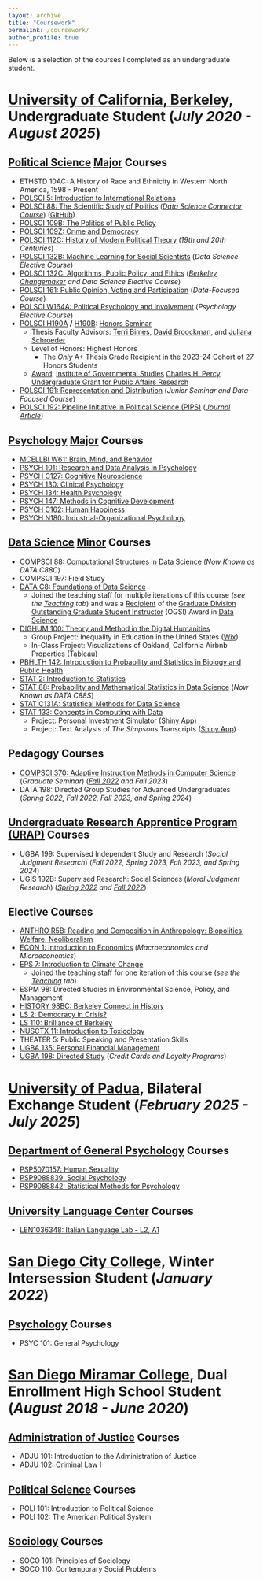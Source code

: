 ```yaml
---
layout: archive
title: "Coursework"
permalink: /coursework/
author_profile: true
---
```


Below is a selection of the courses I completed as an undergraduate student.

__[University of California, Berkeley](https://www.berkeley.edu/)__, Undergraduate Student (_July 2020 - August 2025_)
======
## [Political Science](https://polisci.berkeley.edu/) [Major](https://polisci.berkeley.edu/undergraduate-program) Courses
* ETHSTD 10AC: A History of Race and Ethnicity in Western North America, 1598 - Present
* [POLSCI 5: Introduction to International Relations](https://polisci.berkeley.edu/course/introduction-international-relations-11)
* [POLSCI 88: The Scientific Study of Politics](https://anthlittle.github.io/files/ps88syllabusF2021.pdf) (_[Data Science Connector Course](https://cdss.berkeley.edu/data-science-connector-courses)_) ([GitHub](https://github.com/ds-connectors/PolSci-88-FA21))
* [POLSCI 109B: The Politics of Public Policy](https://polisci.berkeley.edu/course/special-topics-american-politics-politics-public-policy)
* [POLSCI 109Z: Crime and Democracy](https://polisci.berkeley.edu/course/selected-topics-american-politics-crime-and-democracy-2)
* [POLSCI 112C: History of Modern Political Theory](https://www.danielacammack.com/_files/ugd/3c6e57_257b088008194ddd9fcb3ce8701fd90f.pdf) (_19th and 20th Centuries_)
* [POLSCI 132B: Machine Learning for Social Scientists](https://polisci.berkeley.edu/course/machine-learning-social-scientists) (_Data Science Elective Course_)
* [POLSCI 132C: Algorithms, Public Policy, and Ethics](https://polisci.berkeley.edu/course/berkeley-changemaker-algorithms-public-policy-and-ethics) (_[Berkeley Changemaker](https://changemaker.berkeley.edu/) and Data Science Elective Course_)
* [POLSCI 161: Public Opinion, Voting and Participation](https://polisci.berkeley.edu/course/public-opinion-voting-and-participation-0) (_Data-Focused Course_)
* [POLSCI W164A: Political Psychology and Involvement](https://polisci.berkeley.edu/course/political-psychology-and-involvement-9) (_Psychology Elective Course_)
* [POLSCI H190A](https://classes.berkeley.edu/content/2023-fall-polsci-h190a-002-sem-002) __/__ [H190B](https://classes.berkeley.edu/content/2024-spring-polsci-h190b-001-sem-001): [Honors Seminar](https://polisci.berkeley.edu/undergraduate-program/academic-opportunities/honors-program)
    - Thesis Faculty Advisors: [Terri Bimes](https://polisci.berkeley.edu/people/person/terri-bimes), [David Broockman](https://polisci.berkeley.edu/people/person/david-edward-broockman), and [Juliana Schroeder](https://julianaschroeder.com/)
    - Level of Honors: Highest Honors
        - The _Only_ A+ Thesis Grade Recipient in the 2023-24 Cohort of 27 Honors Students
    - [Award](https://igs.berkeley.edu/people/andrew-huong-yet-chen): [Institute of Governmental Studies](https://igs.berkeley.edu/) [Charles H. Percy Undergraduate Grant for Public Affairs Research](https://igs.berkeley.edu/student-opportunities/awards-grants/charles-h-percy-undergraduate-grant-public-affairs-research)
* [POLSCI 191: Representation and Distribution](https://polisci.berkeley.edu/node/3407) (_Junior Seminar and Data-Focused Course_)
* [POLSCI 192: Pipeline Initiative in Political Science (PIPS)](https://polisci.berkeley.edu/political-science-cal/undergraduate-programs) (_[Journal Article](https://doi.org/10.1086/726954)_)

## [Psychology](https://psychology.berkeley.edu/) [Major](https://psychology.berkeley.edu/students/undergraduate-program) Courses
* [MCELLBI W61: Brain, Mind, and Behavior](https://classes.berkeley.edu/content/2022-summer-mcellbi-w61-001-wbl-001)
* [PSYCH 101: Research and Data Analysis in Psychology](https://classes.berkeley.edu/content/2022-spring-psych-101-001-lec-001)
* [PSYCH C127: Cognitive Neuroscience](https://classes.berkeley.edu/content/2024-spring-psych-c127-001-lec-001)
* [PSYCH 130: Clinical Psychology](https://classes.berkeley.edu/content/2023-spring-psych-130-001-lec-001)
* [PSYCH 134: Health Psychology](https://classes.berkeley.edu/content/2022-fall-psych-134-001-lec-001)
* [PSYCH 147: Methods in Cognitive Development](https://classes.berkeley.edu/content/2023-spring-psych-147-001-lec-001)
* [PSYCH C162: Human Happiness](https://classes.berkeley.edu/content/2023-fall-psych-c162-001-lec-001)
* [PSYCH N180: Industrial-Organizational Psychology](https://classes.berkeley.edu/content/2023-summer-psych-n180-001-lec-001)

## [Data Science](https://cdss.berkeley.edu/) [Minor](https://cdss.berkeley.edu/academics/data-science-undergraduate-studies/data-science-minor) Courses
* [COMPSCI 88: Computational Structures in Data Science](https://c88c.org/fa21/) (_Now Known as DATA C88C_)
* COMPSCI 197: Field Study
* [DATA C8: Foundations of Data Science](http://www.data8.org/su21/)
    - Joined the teaching staff for multiple iterations of this course (_see the [Teaching](https://andrewchen04.github.io/teaching/) tab_) and was a [Recipient](https://gsi.berkeley.edu/ogsi-recipients-2023-2024/) of the [Graduate Division](https://grad.berkeley.edu/) [Outstanding Graduate Student Instructor](https://gsi.berkeley.edu/programs-services/award-programs/ogsi/) (OGSI) Award in [Data Science](https://data.berkeley.edu/)
* [DIGHUM 100: Theory and Method in the Digital Humanities](https://sites.google.com/berkeley.edu/dighum-100/home)
    - Group Project: Inequality in Education in the United States ([Wix](https://dighum100su23.wixsite.com/education-dh100su23))
    - In-Class Project: Visualizations of Oakland, California Airbnb Properties ([Tableau](https://public.tableau.com/app/profile/andrewchen04/viz/OaklandAirbnb/OaklandAirbnb))
* [PBHLTH 142: Introduction to Probability and Statistics in Biology and Public Health](https://github.com/ph142-ucb/ph142-sp22)
* [STAT 2: Introduction to Statistics](https://classes.berkeley.edu/content/2021-fall-stat-2-001-lec-001)
* [STAT 88: Probability and Mathematical Statistics in Data Science](http://stat88.org/) (_Now Known as DATA C88S_)
* [STAT C131A: Statistical Methods for Data Science](https://epurdom.github.io/Stat131A/)
* [STAT 133: Concepts in Computing with Data](https://www.gastonsanchez.com/intro2cwd/)
    - Project: Personal Investment Simulator ([Shiny App](https://andrewchen.shinyapps.io/InvestmentSimulator/))
    - Project: Text Analysis of _The Simpsons_ Transcripts ([Shiny App](https://andrewchen.shinyapps.io/Simpsons/))

## Pedagogy Courses
* [COMPSCI 370: Adaptive Instruction Methods in Computer Science](https://inst.eecs.berkeley.edu/~cs370/) (_Graduate Seminar_) (_[Fall 2022](https://classes.berkeley.edu/content/2022-fall-compsci-370-001-lec-001) and Fall 2023_)
* DATA 198: Directed Group Studies for Advanced Undergraduates (_Spring 2022, Fall 2022, Fall 2023, and Spring 2024_)

## [Undergraduate Research Apprentice Program (URAP)](https://research.berkeley.edu/urap/) Courses
* UGBA 199: Supervised Independent Study and Research (_Social Judgment Research_) (_Fall 2022, Spring 2023, Fall 2023, and Spring 2024_)
* UGIS 192B: Supervised Research: Social Sciences (_Moral Judgment Research_) (_[Spring 2022](https://classes.berkeley.edu/content/2022-spring-ugis-192b-026-tut-026) and [Fall 2022](https://classes.berkeley.edu/content/2022-fall-ugis-192b-027-tut-027)_)

## Elective Courses
* [ANTHRO R5B: Reading and Composition in Anthropology: Biopolitics, Welfare, Neoliberalism](https://classes.berkeley.edu/content/2020-fall-anthro-r5b-002-lec-002)
* [ECON 1: Introduction to Economics](https://classes.berkeley.edu/content/2021-spring-econ-1-001-lec-001) (_Macroeconomics and Microeconomics_)
* [EPS 7: Introduction to Climate Change](https://romps.berkeley.edu/teaching/courses-2020-fall-eps7.html)
  - Joined the teaching staff for one iteration of this course (_see the [Teaching](https://andrewchen04.github.io/teaching/) tab_)
* ESPM 98: Directed Studies in Environmental Science, Policy, and Management
* [HISTORY 98BC: Berkeley Connect in History](https://berkeleyconnect.berkeley.edu/finding-connection/participating-departments/history)
* [LS 2: Democracy in Crisis?](https://classes.berkeley.edu/content/2020-fall-ls-2-001-lec-001)
* [LS 110: Brilliance of Berkeley](https://curricularconnections.berkeley.edu/ls110/)
* [NUSCTX 11: Introduction to Toxicology](https://classes.berkeley.edu/content/2021-spring-nusctx-11-001-lec-001)
* THEATER 5: Public Speaking and Presentation Skills
* [UGBA 135: Personal Financial Management](https://www.dropbox.com/scl/fo/icgivb8b9zc9djrjyxvq9/ADnZP9bHWKLeO1Cy3eeEi5Q/UGBA135/2021-1-spring-135-selinger.pdf?rlkey=9eyb3lcrh3lp2r8yq2juss8ly&e=1&dl=0)
* [UGBA 198: Directed Study](https://docs.google.com/document/d/11OL3KUxrEe8mSKcwHbrnV2X15YUjF2j5nGRKBW1tdPw/edit?usp=sharing) (_Credit Cards and Loyalty Programs_)

__[University of Padua](https://www.unipd.it/en/)__, Bilateral Exchange Student (_February 2025 - July 2025_)
======
## [Department of General Psychology](https://www.dpg.unipd.it/en/) Courses
* [PSP5070157: Human Sexuality](https://en.didattica.unipd.it/off/2022/LT/PS/PS2648/000ZZ/PSP5070157/N0)
* [PSP9088839: Social Psychology](https://en.didattica.unipd.it/off/2024/LT/PS/PS2589/000ZZ/PSP9088839/N0)
* [PSP9088842: Statistical Methods for Psychology](https://en.didattica.unipd.it/off/2024/LT/PS/PS2589/000ZZ/PSP9088842/N0)

## [University Language Center](https://cla.unipd.it/en/) Courses
* [LEN1036348: Italian Language Lab - L2, A1](https://cla.unipd.it/en/language-courses/italian-courses/biannual-courses/)

__[San Diego City College](https://www.sdcity.edu/)__, Winter Intersession Student (_January 2022_)
======
## [Psychology](https://www.sdcity.edu/academics/schools-programs/behavioral-social-science/psychology.aspx) Courses
* PSYC 101: General Psychology

__[San Diego Miramar College](https://sdmiramar.edu/)__, Dual Enrollment High School Student (_August 2018 - June 2020_)
======
## [Administration of Justice](https://sdmiramar.edu/programs/administration-justice) Courses
* ADJU 101: Introduction to the Administration of Justice
* ADJU 102: Criminal Law I

## [Political Science](https://sdmiramar.edu/programs/political-science) Courses
* POLI 101: Introduction to Political Science
* POLI 102: The American Political System

## [Sociology](https://sdmiramar.edu/programs/sociology) Courses
* SOCO 101: Principles of Sociology
* SOCO 110: Contemporary Social Problems
